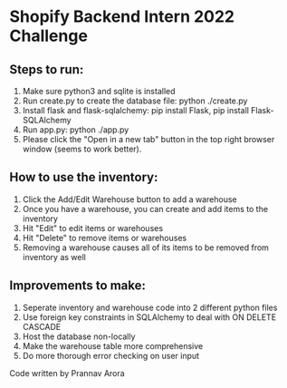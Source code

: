 # Shopify Backend Intern 2022 Challenge

## Steps to run:
1. Make sure python3 and sqlite is installed
2. Run create.py to create the database file: python ./create.py
3. Install flask and flask-sqlalchemy: pip install Flask, pip install Flask-SQLAlchemy
4. Run app.py: python ./app.py
5. Please click the "Open in a new tab" button in the top right browser window (seems to work better).

## How to use the inventory:
1. Click the Add/Edit Warehouse button to add a warehouse
2. Once you have a warehouse, you can create and add items to the inventory
3. Hit "Edit" to edit items or warehouses
4. Hit "Delete" to remove items or warehouses
5. Removing a warehouse causes all of its items to be removed from inventory as well


## Improvements to make:
1. Seperate inventory and warehouse code into 2 different python files
2. Use foreign key constraints in SQLAlchemy to deal with ON DELETE CASCADE 
3. Host the database non-locally
4. Make the warehouse table more comprehensive
5. Do more thorough error checking on user input


Code written by Prannav Arora



